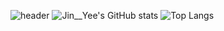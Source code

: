 ![header](https://capsule-render.vercel.app/api?type=wave&color=auto&height=300&section=header&text=JIN__YEE'S%20GITHUB&fontSize=90)
![Jin__Yee's GitHub stats](https://github-readme-stats.vercel.app/api?username=kjinyeek&show_icons=true&theme=ambient_gradient)
![Top Langs](https://github-readme-stats.vercel.app/api/top-langs/?username=kjinyeek&layout=compact)
